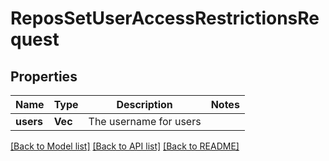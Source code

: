 # ReposSetUserAccessRestrictionsRequest

## Properties

Name | Type | Description | Notes
------------ | ------------- | ------------- | -------------
**users** | **Vec<String>** | The username for users | 

[[Back to Model list]](../README.md#documentation-for-models) [[Back to API list]](../README.md#documentation-for-api-endpoints) [[Back to README]](../README.md)


